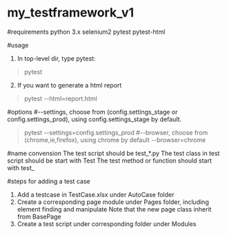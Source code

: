 # my_testframework_v1
#requirements
python 3.x
selenium2
pytest
pytest-html

#usage
1. In top-level dir, type pytest:
>pytest
2. If you want to generate a html report
>pytest --html=report.html

#options
#--settings, choose from (config.settings_stage or config.settings_prod), using config.settings_stage by default.
>pytest --settings=config.settings_prod
#--browser, choose from (chrome,ie,firefox), using chrome by default
--browser=chrome

#name convension
The test script should be test_*.py
The test class in test script should be start with Test
The test method or function should start with test_

#steps for adding a test case
1. Add a testcase in TestCase.xlsx under AutoCase folder
2. Create a corresponding page module under Pages folder, including element finding and manipulate
Note that the new page class inherit from BasePage
3. Create a test script under corresponding folder under Modules
